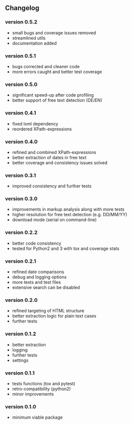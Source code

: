## Changelog

### version 0.5.2
- small bugs and coverage issues removed
- streamlined utils
- documentation added

### version 0.5.1
- bugs corrected and cleaner code
- more errors caught and better test coverage

### version 0.5.0
- significant speed-up after code profiling
- better support of free text detection (DE/EN)

### version 0.4.1
- fixed lxml dependency
- reordered XPath-expressions

### version 0.4.0
- refined and combined XPath-expressions
- better extraction of dates in free text
- better coverage and consistency issues solved

### version 0.3.1
- improved consistency and further tests

### version 0.3.0
- improvements in markup analysis along with more tests
- higher resolution for free text detection (e.g. DD/MM/YY)
- download mode (serial on command-line)

### version 0.2.2
- better code consistency
- tested for Python2 and 3 with tox and coverage stats

### version 0.2.1
- refined date comparisons
- debug and logging options
- more tests and test files
- extensive search can be disabled

### version 0.2.0
- refined targeting of HTML structure
- better extraction logic for plain text cases
- further tests

### version 0.1.2
- better extraction
- logging
- further tests
- settings

### version 0.1.1
- tests functions (tox and pytest)
- retro-compatibility (python2)
- minor improvements

### version 0.1.0
- minimum viable package
